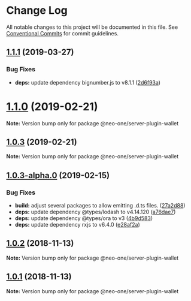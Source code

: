 # Change Log

All notable changes to this project will be documented in this file.
See [Conventional Commits](https://conventionalcommits.org) for commit guidelines.

## [1.1.1](https://github.com/neo-one-suite/neo-one/compare/@neo-one/server-plugin-wallet@1.1.0...@neo-one/server-plugin-wallet@1.1.1) (2019-03-27)


### Bug Fixes

* **deps:** update dependency bignumber.js to v8.1.1 ([2d6f93a](https://github.com/neo-one-suite/neo-one/commit/2d6f93a))





# [1.1.0](https://github.com/neo-one-suite/neo-one/compare/@neo-one/server-plugin-wallet@1.0.3...@neo-one/server-plugin-wallet@1.1.0) (2019-02-21)

**Note:** Version bump only for package @neo-one/server-plugin-wallet





## [1.0.3](https://github.com/neo-one-suite/neo-one/compare/@neo-one/server-plugin-wallet@1.0.3-alpha.0...@neo-one/server-plugin-wallet@1.0.3) (2019-02-21)

**Note:** Version bump only for package @neo-one/server-plugin-wallet





## [1.0.3-alpha.0](https://github.com/neo-one-suite/neo-one/compare/@neo-one/server-plugin-wallet@1.0.2...@neo-one/server-plugin-wallet@1.0.3-alpha.0) (2019-02-15)


### Bug Fixes

* **build:** adjust several packages to allow emitting .d.ts files. ([27a2d88](https://github.com/neo-one-suite/neo-one/commit/27a2d88))
* **deps:** update dependency @types/lodash to v4.14.120 ([a76dae7](https://github.com/neo-one-suite/neo-one/commit/a76dae7))
* **deps:** update dependency @types/ora to v3 ([4b9d583](https://github.com/neo-one-suite/neo-one/commit/4b9d583))
* **deps:** update dependency rxjs to v6.4.0 ([e28af2a](https://github.com/neo-one-suite/neo-one/commit/e28af2a))





## [1.0.2](https://github.com/neo-one-suite/neo-one/compare/@neo-one/server-plugin-wallet@1.0.1...@neo-one/server-plugin-wallet@1.0.2) (2018-11-13)

**Note:** Version bump only for package @neo-one/server-plugin-wallet





## [1.0.1](https://github.com/neo-one-suite/neo-one/compare/@neo-one/server-plugin-wallet@1.0.0...@neo-one/server-plugin-wallet@1.0.1) (2018-11-13)

**Note:** Version bump only for package @neo-one/server-plugin-wallet
